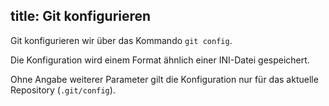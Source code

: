 title: Git konfigurieren
---

Git konfigurieren wir über das Kommando `git config`. 

Die Konfiguration wird einem Format ähnlich einer INI-Datei gespeichert. 

Ohne Angabe weiterer Parameter gilt die Konfiguration nur für das aktuelle
Repository (`.git/config`). 
